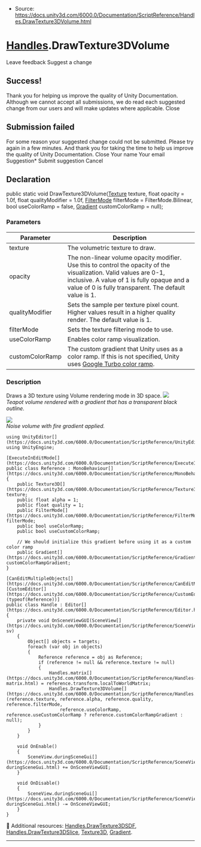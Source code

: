 * Source: https://docs.unity3d.com/6000.0/Documentation/ScriptReference/Handles.DrawTexture3DVolume.html

#  [Handles](https://docs.unity3d.com/6000.0/Documentation/ScriptReference/Handles.html).DrawTexture3DVolume
Leave feedback
Suggest a change
## Success!
Thank you for helping us improve the quality of Unity Documentation. Although we cannot accept all submissions, we do read each suggested change from our users and will make updates where applicable.
Close
## Submission failed
For some reason your suggested change could not be submitted. Please <a>try again</a> in a few minutes. And thank you for taking the time to help us improve the quality of Unity Documentation.
Close
Your name Your email Suggestion* Submit suggestion
Cancel
## Declaration
public static void DrawTexture3DVolume([Texture](https://docs.unity3d.com/6000.0/Documentation/ScriptReference/Texture.html) texture, float opacity = 1.0f, float qualityModifier = 1.0f, [FilterMode](https://docs.unity3d.com/6000.0/Documentation/ScriptReference/FilterMode.html) filterMode = FilterMode.Bilinear, bool useColorRamp = false, [Gradient](https://docs.unity3d.com/6000.0/Documentation/ScriptReference/Gradient.html) customColorRamp = null); 
### Parameters
Parameter | Description  
---|---  
texture | The volumetric texture to draw.  
opacity | The non-linear volume opacity modifier. Use this to control the opacity of the visualization. Valid values are 0-1, inclusive. A value of 1 is fully opaque and a value of 0 is fully transparent. The default value is 1.  
qualityModifier | Sets the sample per texture pixel count. Higher values result in a higher quality render. The default value is 1.  
filterMode | Sets the texture filtering mode to use.  
useColorRamp | Enables color ramp visualization.  
customColorRamp | The custom gradient that Unity uses as a color ramp. If this is not specified, Unity uses [Google Turbo color ramp](https://ai.googleblog.com/2019/08/turbo-improved-rainbow-colormap-for.html).  
### Description
Draws a 3D texture using Volume rendering mode in 3D space.
![](https://docs.unity3d.com/6000.0/Documentation/StaticFiles/ScriptRefImages/3DTextureHandleTeapotVolume.png)   
_Teapot volume rendered with a gradient that has a transparent black outline._  
  
![](https://docs.unity3d.com/6000.0/Documentation/StaticFiles/ScriptRefImages/3DTextureHandleFireVolume.png)  
_Noise volume with fire gradient applied._
```
using UnityEditor[](https://docs.unity3d.com/6000.0/Documentation/ScriptReference/UnityEditor.html);
using UnityEngine;  
  
[ExecuteInEditMode[](https://docs.unity3d.com/6000.0/Documentation/ScriptReference/ExecuteInEditMode.html)]
public class Reference : MonoBehaviour[](https://docs.unity3d.com/6000.0/Documentation/ScriptReference/MonoBehaviour.html)
{
    public Texture3D[](https://docs.unity3d.com/6000.0/Documentation/ScriptReference/Texture3D.html) texture;
    public float alpha = 1;
    public float quality = 1;
    public FilterMode[](https://docs.unity3d.com/6000.0/Documentation/ScriptReference/FilterMode.html) filterMode;
    public bool useColorRamp;
    public bool useCustomColorRamp;  
  
    // We should initialize this gradient before using it as a custom color ramp
    public Gradient[](https://docs.unity3d.com/6000.0/Documentation/ScriptReference/Gradient.html) customColorRampGradient;
}  
  
[CanEditMultipleObjects[](https://docs.unity3d.com/6000.0/Documentation/ScriptReference/CanEditMultipleObjects.html)]
[CustomEditor[](https://docs.unity3d.com/6000.0/Documentation/ScriptReference/CustomEditor.html)(typeof(Reference))]
public class Handle : Editor[](https://docs.unity3d.com/6000.0/Documentation/ScriptReference/Editor.html)
{
    private void OnSceneViewGUI(SceneView[](https://docs.unity3d.com/6000.0/Documentation/ScriptReference/SceneView.html) sv)
    {
        Object[] objects = targets;
        foreach (var obj in objects)
        {
            Reference reference = obj as Reference;
            if (reference != null && reference.texture != null)
            {
                Handles.matrix[](https://docs.unity3d.com/6000.0/Documentation/ScriptReference/Handles-matrix.html) = reference.transform.localToWorldMatrix;
                Handles.DrawTexture3DVolume[](https://docs.unity3d.com/6000.0/Documentation/ScriptReference/Handles.DrawTexture3DVolume.html)(reference.texture, reference.alpha, reference.quality, reference.filterMode,
                    reference.useColorRamp, reference.useCustomColorRamp ? reference.customColorRampGradient : null);
            }
        }
    }  
  
    void OnEnable()
    {
        SceneView.duringSceneGui[](https://docs.unity3d.com/6000.0/Documentation/ScriptReference/SceneView-duringSceneGui.html) += OnSceneViewGUI;
    }  
  
    void OnDisable()
    {
        SceneView.duringSceneGui[](https://docs.unity3d.com/6000.0/Documentation/ScriptReference/SceneView-duringSceneGui.html) -= OnSceneViewGUI;
    }
}

```

Additional resources: [Handles.DrawTexture3DSDF](https://docs.unity3d.com/6000.0/Documentation/ScriptReference/Handles.DrawTexture3DSDF.html), [Handles.DrawTexture3DSlice](https://docs.unity3d.com/6000.0/Documentation/ScriptReference/Handles.DrawTexture3DSlice.html), [Texture3D](https://docs.unity3d.com/6000.0/Documentation/ScriptReference/Texture3D.html), [Gradient](https://docs.unity3d.com/6000.0/Documentation/ScriptReference/Gradient.html).
* * *
